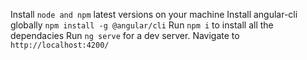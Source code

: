 Install `node and npm` latest versions on your machine
Install angular-cli globally `npm install -g @angular/cli`
Run `npm i` to install all the dependacies
Run `ng serve`  for a dev server. Navigate to `http://localhost:4200/`